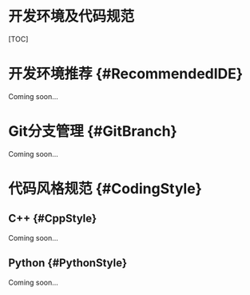 # 开发环境及代码规范

[TOC]

# 开发环境推荐 {#RecommendedIDE}

Coming soon...

# Git分支管理 {#GitBranch}

Coming soon...

# 代码风格规范 {#CodingStyle}

## C++ {#CppStyle}

Coming soon...

## Python {#PythonStyle}

Coming soon...

